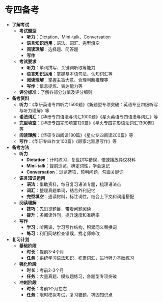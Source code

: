 # 专四备考
- **了解考试**
    - **考试题型**
        - **听力**：Dictation、Mini-talk、Conversation
        - **语言知识运用**：语法、词汇、完型填空
        - **阅读理解**：选择题、简答题
        - **写作**
    - **考试要求**
        - **听力**：单词拼写、关键词听取等能力
        - **语言知识运用**：掌握基本语句法、认知词汇等
        - **阅读理解**：掌握主旨大意、合理判断推理等
        - **写作**：信息提炼、表达能力等
    - **评分标准**：了解各部分分值及评分细则
- **备考资料**
    - **听力**：《华研英语专四听力1500题》《新题型专项突破：英语专业四级听写与听力理解》等
    - **语法词汇**：《华研专四语法与词汇1000题》《星火英语专四语法与词汇》等
    - **完型填空**：《华研专四完形填空120篇》《星火专四完形语法词汇1300题》等
    - **阅读理解**：《华研专四阅读180篇》《星火专四阅读200篇》等
    - **写作**：《华研专四作文100篇》《顾家北雅思写作》等
- **备考方法**
    - **听力**
        - **Dictation**：计时练习，复盘拼写错误，倍速播放异议材料
        - **Mini-talk**：提前浏览，确定词性，学会速记
        - **Conversation**：浏览选项，预判问题，勾画关键词
    - **语言知识运用**
        - **语法**：借助资料，每日复习语法专题，梳理语法点
        - **词汇**：整理真题单词，结合外刊记忆
        - **完型填空**：通读材料，标注词性，结合上下文和词组搭配
    - **阅读理解**
        - **技巧**：先浏览题目，带着问题阅读
        - **提升**：多阅读外刊，提升速度和准确率
    - **写作**
        - **学习**：听网课，学习写作结构，积累同义替换词
        - **练习**：利用网站检查错误，找老师修改
- **复习计划**
    - **基础阶段**
        - **时长**：提前3-4个月
        - **任务**：系统学习语法知识，积累词汇，进行听力基础练习
    - **强化阶段**
        - **时长**：考前2-3个月
        - **任务**：大量真题、模拟题练习，各题型专项突破
    - **冲刺阶段**
        - **时长**：考前1个月左右
        - **任务**：限时模拟考试，复习错题，巩固知识点
